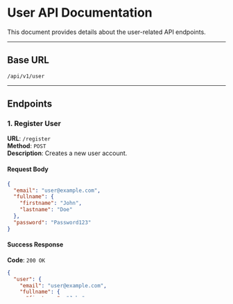 # User API Documentation

This document provides details about the user-related API endpoints.

---

## Base URL
`/api/v1/user`

---

## Endpoints

### 1. Register User
**URL**: `/register`  
**Method**: `POST`  
**Description**: Creates a new user account.  

#### Request Body
```json
{
  "email": "user@example.com",
  "fullname": {
    "firstname": "John",
    "lastname": "Doe"
  },
  "password": "Password123"
}
```

#### Success Response
**Code**: `200 OK`  
```json
{
  "user": {
    "email": "user@example.com",
    "fullname": {
      "firstname": "John",
      "lastname": "Doe"
    },
    "socketId": null,
    "_id": "userId",
    "createdAt": "timestamp",
    "updatedAt": "timestamp"
  }
}
```

#### Error Responses
- **400 Bad Request**: Validation errors.
- **401 Unauthorized**: Missing credentials or user already exists.

---

### 2. Login User
**URL**: `/login`  
**Method**: `POST`  
**Description**: Authenticates a user and returns access and refresh tokens.

#### Request Body
```json
{
  "email": "user@example.com",
  "password": "Password123"
}
```

#### Success Response
**Code**: `201 Created`  
```json
{
  "message": "logged in",
  "Accesstoken": "JWT_ACCESS_TOKEN",
  "Refreshtoken": "JWT_REFRESH_TOKEN"
}
```

#### Error Responses
- **400 Bad Request**: Validation errors.
- **401 Unauthorized**: Missing credentials or invalid email/password.
- **404 Not Found**: User not registered.
- **403 Forbidden**: Incorrect password.

---

### 3. Logout User
**URL**: `/logout`  
**Method**: `POST`  
**Description**: Logs out the user by invalidating tokens.

#### Headers
- **Authorization**: Bearer `<JWT_TOKEN>`

#### Success Response
**Code**: `201 Created`  
```json
{
  "message": "logged out"
}
```

#### Error Responses
- **401 Unauthorized**: User not authenticated.

---

### 4. Get User Details
**URL**: `/get-user`  
**Method**: `GET`  
**Description**: Retrieves details of the authenticated user.

#### Headers
- **Authorization**: Bearer `<JWT_TOKEN>`

#### Success Response
**Code**: `201 Created`  
```json
{
  "Users": {
    "email": "user@example.com",
    "fullname": {
      "firstname": "John",
      "lastname": "Doe"
    },
    "socketId": null,
    "_id": "userId",
    "createdAt": "timestamp",
    "updatedAt": "timestamp"
  }
}
```

#### Error Responses
- **401 Unauthorized**: User not authenticated.

---

### 5. Refresh Tokens
**URL**: `/refreshtoken`  
**Method**: `POST`  
**Description**: Generates new access and refresh tokens.

#### Request Body
```json
{
  "Refreshtoken": "JWT_REFRESH_TOKEN"
}
```

#### Success Response
**Code**: `201 Created`  
```json
{
  "Accesstoken": "JWT_ACCESS_TOKEN",
  "Refreshtoken": "JWT_REFRESH_TOKEN"
}
```

#### Error Responses
- **403 Forbidden**: Token not found or invalid.
- **402 Payment Required**: Tokens expired.
- **404 Not Found**: Both tokens expired.

---

### Notes
- All endpoints requiring authentication must include the `Authorization` header with a valid JWT token.
- Ensure the following environment variables are configured in your `.env` file:
  ```env
  ACCESS_TOKEN_SECRET=your_access_token_secret
  REFRESH_TOKEN_SECRET=your_refresh_token_secret
  ACCESS_TOKEN_EXPIRY=15m
  REFRESH_TOKEN_EXPIRY=7d
  ```
